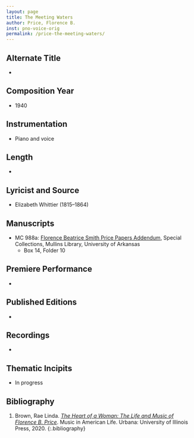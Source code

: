 ```yaml
---
layout: page
title: The Meeting Waters
author: Price, Florence B.
inst: pno-voice-orig
permalink: /price-the-meeting-waters/
---
```


## Alternate Title
- 

## Composition Year
- 1940

## Instrumentation
- Piano and voice

## Length
- 

## Lyricist and Source
- Elizabeth Whittier (1815&ndash;1864)

## Manuscripts
- MC 988a: <a href="https://uark.as.atlas-sys.com/repositories/2/resources/1522" target="_blank">Florence Beatrice Smith Price Papers Addendum</a>, Special Collections, Mullins Library, University of Arkansas
    * Box 14, Folder 10

## Premiere Performance
- 

## Published Editions
- 

## Recordings
- 

## Thematic Incipits
- In progress

## Bibliography
1. Brown, Rae Linda. <a href="https://www.worldcat.org/title/1122800180" target="_blank">*The Heart of a Woman: The Life and Music of Florence B. Price*</a>. Music in American Life. Urbana: University of Illinois Press, 2020.
{:.bibliography}
